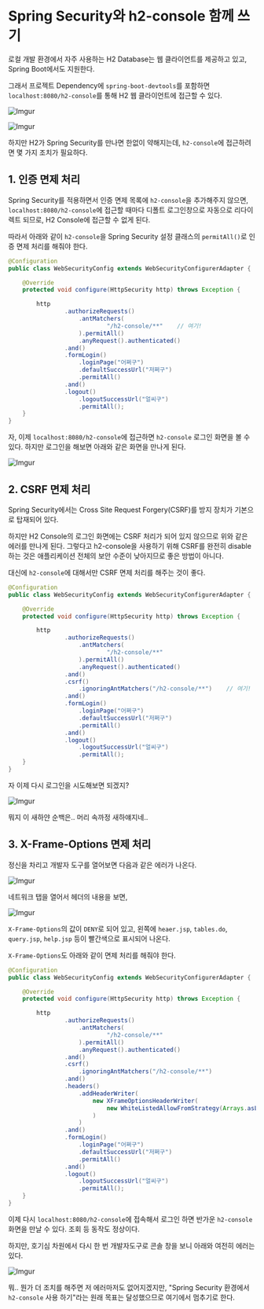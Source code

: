 # Spring Security와 h2-console 함께 쓰기

로컬 개발 환경에서 자주 사용하는 H2 Database는 웹 클라이언트를 제공하고 있고, Spring Boot에서도 지원한다.

그래서 프로젝트 Dependency에 `spring-boot-devtools`를 포함하면 `localhost:8080/h2-console`를 통해 H2 웹 클라이언트에 접근할 수 있다.

![Imgur](http://i.imgur.com/Puj3XrY.png)

![Imgur](http://i.imgur.com/8G0SztT.png)

하지만 H2가 Spring Security를 만나면 한없이 약해지는데, `h2-console`에 접근하려면 몇 가지 조치가 필요하다.


## 1. 인증 면제 처리

Spring Security를 적용하면서 인증 면제 목록에 `h2-console`을 추가해주지 않으면, `localhost:8080/h2-console`에 접근할 때마다 디폴트 로그인창으로 자동으로 리다이렉트 되므로, H2 Console에 접근할 수 없게 된다. 

따라서 아래와 같이 `h2-console`을 Spring Security 설정 클래스의 `permitAll()`로 인증 면제 처리를 해줘야 한다.

```java
@Configuration
public class WebSecurityConfig extends WebSecurityConfigurerAdapter {

    @Override
    protected void configure(HttpSecurity http) throws Exception {

        http
                .authorizeRequests()
                    .antMatchers(
                            "/h2-console/**"    // 여기!
                    ).permitAll()
                    .anyRequest().authenticated()
                .and()
                .formLogin()
                    .loginPage("어쩌구")
                    .defaultSuccessUrl("저쩌구")
                    .permitAll()
                .and()
                .logout()
                    .logoutSuccessUrl("얼씨구")
                    .permitAll();
    }
}
```

자, 이제 `localhost:8080/h2-console`에 접근하면 `h2-console` 로그인 화면을 볼 수 있다. 하지만 로그인을 해보면 아래와 같은 화면을 만나게 된다.

![Imgur](http://i.imgur.com/3uhDO3c.png)


## 2. CSRF 면제 처리

Spring Security에서는 Cross Site Request Forgery(CSRF)를 방지 장치가 기본으로 탑재되어 있다. 

하지만 H2 Console의 로그인 화면에는 CSRF 처리가 되어 있지 않으므로 위와 같은 에러를 만나게 된다. 그렇다고 h2-console을 사용하기 위해 CSRF를 완전히 disable 하는 것은 애플리케이션 전체의 보안 수준이 낮아지므로 좋은 방법이 아니다. 

대신에 `h2-console`에 대해서만 CSRF 면제 처리를 해주는 것이 좋다.

```java
@Configuration
public class WebSecurityConfig extends WebSecurityConfigurerAdapter {

    @Override
    protected void configure(HttpSecurity http) throws Exception {

        http
                .authorizeRequests()
                    .antMatchers(
                            "/h2-console/**"
                    ).permitAll()
                    .anyRequest().authenticated()
                .and()
                .csrf()
                    .ignoringAntMatchers("/h2-console/**")    // 여기!
                .and()
                .formLogin()
                    .loginPage("어쩌구")
                    .defaultSuccessUrl("저쩌구")
                    .permitAll()
                .and()
                .logout()
                    .logoutSuccessUrl("얼씨구")
                    .permitAll();
    }
}
```

자 이제 다시 로그인을 시도해보면 되겠지?

![Imgur](http://i.imgur.com/rz365yJ.png)

뭐지 이 새하얀 순백은.. 머리 속까정 새하얘지네..


## 3. X-Frame-Options 면제 처리

정신을 차리고 개발자 도구를 열어보면 다음과 같은 에러가 나온다.

![Imgur](http://i.imgur.com/GnSDE7y.png)

네트워크 탭을 열어서 헤더의 내용을 보면,

![Imgur](http://i.imgur.com/Url87wp.png)

`X-Frame-Options`의 값이 `DENY`로 되어 있고, 왼쪽에 `heaer.jsp`, `tables.do`, `query.jsp`, `help.jsp` 등이 빨간색으로 표시되어 나온다.

`X-Frame-Options`도 아래와 같이 면제 처리를 해줘야 한다.

```java
@Configuration
public class WebSecurityConfig extends WebSecurityConfigurerAdapter {

    @Override
    protected void configure(HttpSecurity http) throws Exception {

        http
                .authorizeRequests()
                    .antMatchers(
                            "/h2-console/**"
                    ).permitAll()
                    .anyRequest().authenticated()
                .and()
                .csrf()
                    .ignoringAntMatchers("/h2-console/**")
                .and()
                .headers()
                    .addHeaderWriter(
                        new XFrameOptionsHeaderWriter(
                            new WhiteListedAllowFromStrategy(Arrays.asList("localhost"))    // 여기!
                        )
                    )
                .and()
                .formLogin()
                    .loginPage("어쩌구")
                    .defaultSuccessUrl("저쩌구")
                    .permitAll()
                .and()
                .logout()
                    .logoutSuccessUrl("얼씨구")
                    .permitAll();
    }
}
```

이제 다시 `localhost:8080/h2-console`에 접속해서 로그인 하면 반가운 `h2-console` 화면을 만날 수 있다. 조회 등 동작도 정상이다.

하지만, 호기심 차원에서 다시 한 번 개발자도구로 콘솔 창을 보니 아래와 여전히 에러는 있다.

![Imgur](http://i.imgur.com/vzBW4TM.png)

뭐.. 뭔가 더 조치를 해주면 저 에러마저도 없어지겠지만, "Spring Security 환경에서 `h2-console` 사용 하기"라는 원래 목표는 달성했으므로 여기에서 멈추기로 한다.


